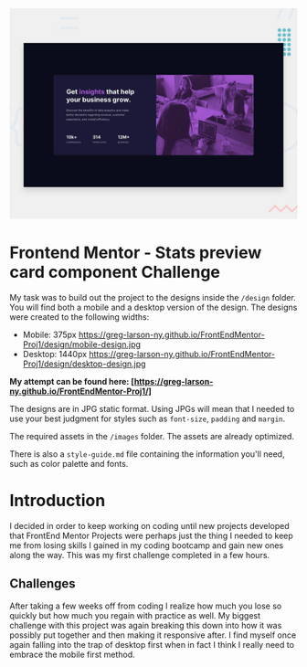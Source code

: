 ﻿![Project Photo](https://raw.githubusercontent.com/Greg-Larson-NY/FrontEndMentor-Proj1/main/design/desktop-preview.jpg)
# Frontend Mentor - Stats preview card component Challenge

My task was to build out the project to the designs inside the `/design` folder. You will find both a mobile and a desktop version of the design. 
The designs were created to the following widths:
- Mobile: 375px https://greg-larson-ny.github.io/FrontEndMentor-Proj1/design/mobile-design.jpg
- Desktop: 1440px https://greg-larson-ny.github.io/FrontEndMentor-Proj1/design/desktop-design.jpg

**My attempt can be found here:
[https://greg-larson-ny.github.io/FrontEndMentor-Proj1/]**

  The designs are in JPG static format. Using JPGs will mean that I needed to use your best judgment for styles such as `font-size`, `padding` and `margin`.

The required assets in the `/images` folder. The assets are already optimized.

There is also a `style-guide.md` file containing the information you'll need, such as color palette and fonts.


# Introduction

I decided in order to keep working on coding until new projects developed that FrontEnd Mentor Projects were perhaps just the thing I needed to keep me from losing skills I gained in my coding bootcamp and gain new ones along the way. This was my first challenge completed in a few hours. 

## Challenges

After taking a few weeks off from coding I realize how much you lose so quickly but how much you regain with practice as well. My biggest challenge with this project was again breaking this down into how it was possibly put together and then making it responsive after. I find myself once again falling into the trap of desktop first when in fact I think I really need to embrace the mobile first method. 

 




